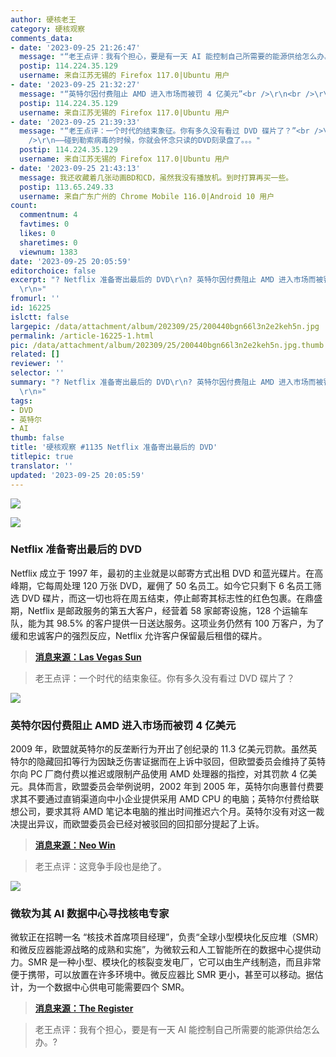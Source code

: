```yaml
---
author: 硬核老王
category: 硬核观察
comments_data:
- date: '2023-09-25 21:26:47'
  message: "“老王点评：我有个担心，要是有一天 AI 能控制自己所需要的能源供给怎么办。”<br />\r\n<br />\r\n——供电设施增加一个机械倒计时断路器。。。只能人工手动复位操作的那种。。。如果没人，一段时间后自动断开供电。。。"
  postip: 114.224.35.129
  username: 来自江苏无锡的 Firefox 117.0|Ubuntu 用户
- date: '2023-09-25 21:32:27'
  message: "“英特尔因付费阻止 AMD 进入市场而被罚 4 亿美元”<br />\r\n<br />\r\n——当地菜市场如果不加入某些协会，就会频繁收假币/遭小偷/遇无赖/被投诉/涨房租。。。所以商品涨价都是统一时间/幅度。。。"
  postip: 114.224.35.129
  username: 来自江苏无锡的 Firefox 117.0|Ubuntu 用户
- date: '2023-09-25 21:39:33'
  message: "“老王点评：一个时代的结束象征。你有多久没有看过 DVD 碟片了？”<br />\r\n<br />\r\n——即使是B站最高码率，看一些动作片也会卡/掉帧。。。<br
    />\r\n——碰到勒索病毒的时候，你就会怀念只读的DVD刻录盘了。。。"
  postip: 114.224.35.129
  username: 来自江苏无锡的 Firefox 117.0|Ubuntu 用户
- date: '2023-09-25 21:43:13'
  message: 我还收藏着几张动画BD和CD，虽然我没有播放机。到时打算再买一些。
  postip: 113.65.249.33
  username: 来自广东广州的 Chrome Mobile 116.0|Android 10 用户
count:
  commentnum: 4
  favtimes: 0
  likes: 0
  sharetimes: 0
  viewnum: 1383
date: '2023-09-25 20:05:59'
editorchoice: false
excerpt: "? Netflix 准备寄出最后的 DVD\r\n? 英特尔因付费阻止 AMD 进入市场而被罚 4 亿美元\r\n? 微软为其 AI 数据中心寻找核电专家\r\n»
  \r\n»"
fromurl: ''
id: 16225
islctt: false
largepic: /data/attachment/album/202309/25/200440bgn66l3n2e2keh5n.jpg
permalink: /article-16225-1.html
pic: /data/attachment/album/202309/25/200440bgn66l3n2e2keh5n.jpg.thumb.jpg
related: []
reviewer: ''
selector: ''
summary: "? Netflix 准备寄出最后的 DVD\r\n? 英特尔因付费阻止 AMD 进入市场而被罚 4 亿美元\r\n? 微软为其 AI 数据中心寻找核电专家\r\n»
  \r\n»"
tags:
- DVD
- 英特尔
- AI
thumb: false
title: '硬核观察 #1135 Netflix 准备寄出最后的 DVD'
titlepic: true
translator: ''
updated: '2023-09-25 20:05:59'
---
```


![](/data/attachment/album/202309/25/200440bgn66l3n2e2keh5n.jpg)


![](/data/attachment/album/202309/25/200516uiiotijl93ki9k9k.jpg)


### Netflix 准备寄出最后的 DVD


Netflix 成立于 1997 年，最初的主业就是以邮寄方式出租 DVD 和蓝光碟片。在高峰期，它每周处理 120 万张 DVD，雇佣了 50 名员工。如今它只剩下 6 名员工筛选 DVD 碟片，而这一切也将在周五结束，停止邮寄其标志性的红色包裹。在鼎盛期，Netflix 是邮政服务的第五大客户，经营着 58 家邮寄设施，128 个运输车队，能为其 98.5% 的客户提供一日送达服务。这项业务仍然有 100 万客户，为了缓和忠诚客户的强烈反应，Netflix 允许客户保留最后租借的碟片。



> 
> **[消息来源：Las Vegas Sun](https://lasvegassun.com/news/2023/sep/23/netflix-prepares-to-send-its-final-red-envelope/)**
> 
> 
> 



> 
> 老王点评：一个时代的结束象征。你有多久没有看过 DVD 碟片了？
> 
> 
> 


![](/data/attachment/album/202309/25/200527fik3tks5g54vkbvv.jpg)


### 英特尔因付费阻止 AMD 进入市场而被罚 4 亿美元


2009 年，欧盟就英特尔的反垄断行为开出了创纪录的 11.3 亿美元罚款。虽然英特尔的隐藏回扣等行为因缺乏伤害证据而在上诉中驳回，但欧盟委员会维持了英特尔向 PC 厂商付费以推迟或限制产品使用 AMD 处理器的指控，对其罚款 4 亿美元。具体而言，欧盟委员会举例说明，2002 年到 2005 年，英特尔向惠普付费要求其不要通过直销渠道向中小企业提供采用 AMD CPU 的电脑；英特尔付费给联想公司，要求其将 AMD 笔记本电脑的推出时间推迟六个月。英特尔没有对这一裁决提出异议，而欧盟委员会已经对被驳回的回扣部分提起了上诉。



> 
> **[消息来源：Neo Win](https://www.neowin.net/news/eu-fines-intel-400-million-for-blocking-amds-market-access-through-payments-to-pc-makers/)**
> 
> 
> 



> 
> 老王点评：这竞争手段也是绝了。
> 
> 
> 


![](/data/attachment/album/202309/25/200540x9z8nlh26gg6y9p6.jpg)


### 微软为其 AI 数据中心寻找核电专家


微软正在招聘一名 “核技术首席项目经理”，负责“全球小型模块化反应堆（SMR）和微反应器能源战略的成熟和实施”，为微软云和人工智能所在的数据中心提供动力。SMR 是一种小型、模块化的核裂变发电厂，它可以由生产线制造，而且非常便于携带，可以放置在许多环境中。微反应器比 SMR 更小，甚至可以移动。据估计，为一个数据中心供电可能需要四个 SMR。



> 
> **[消息来源：The Register](https://www.theregister.com/2023/09/25/microsoft_nuclear_energy_manager_job/)**
> 
> 
> 



> 
> 老王点评：我有个担心，要是有一天 AI 能控制自己所需要的能源供给怎么办。?
> 
> 
>